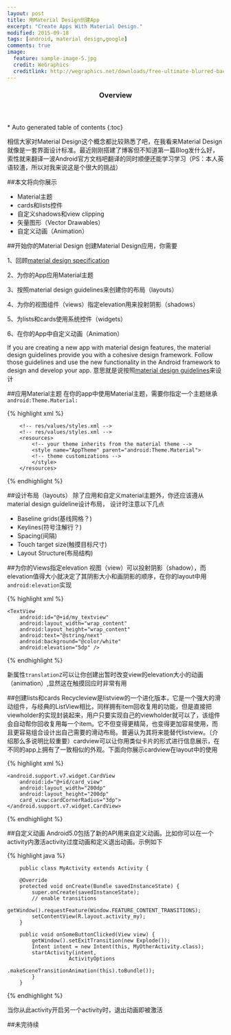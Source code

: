 ```yaml
---
layout: post
title: 用Material Design创建App
excerpt: "Create Apps With Material Design."
modified: 2015-09-18
tags: [android, material design,google]
comments: true
image:
  feature: sample-image-5.jpg
  credit: WeGraphics
  creditlink: http://wegraphics.net/downloads/free-ultimate-blurred-background-pack/
---
```


<section id="table-of-contents" class="toc">
  <header>
    <h3>Overview</h3>
  </header>
<div id="drawer" markdown="1">
*  Auto generated table of contents
{:toc}
</div>
</section><!-- /#table-of-contents -->



相信大家对Material Design这个概念都比较熟悉了吧，在我看来Material Design就像是一套界面设计标准。最近刚刚搭建了博客但不知道第一篇Blog发什么好，索性就来翻译一波Android官方文档吧翻译的同时顺便还能学习学习（PS：本人英语较渣，所以对我来说这是个很大的挑战）

##本文将向你展示
- Material主题
- cards和lists控件
- 自定义shadows和view clipping
- 矢量图形（Vector Drawables）
- 自定义动画（Animation）

##开始你的Material Design
创建Material Design应用，你需要

1、回顾[material design specification](http://www.google.com/design/spec)

2、为你的App应用Material主题

3、按照material design guidelines来创建你的布局（layouts）

4、为你的视图组件（views）指定elevation用来投射阴影（shadows）

5、为lists和cards使用系统控件（widgets）

6、在你的App中自定义动画（Animation）

If you are creating a new app with material design features, the material design guidelines provide you with a cohesive design framework. Follow those guidelines and use the new functionality in the Android framework to design and develop your app.
意思就是说按照[material design guidelines](http://www.google.com/design/spec)来设计

##应用Material主题
在你的app中使用Material主题，需要你指定一个主题继承`android:Theme.Material:`

{% highlight xml %}

		<!-- res/values/styles.xml -->
 		<!-- res/values/styles.xml -->
		<resources>
  			<!-- your theme inherits from the material theme -->
  			<style name="AppTheme" parent="android:Theme.Material">
    		<!-- theme customizations -->
  			</style>
	    </resources>
{% endhighlight %}

##设计布局（layouts）
除了应用和自定义material主题外，你还应该遵从material design guideline设计布局，
设计时注意以下几点

- Baseline grids(基线网格？)
- Keylines(符号注解行？)
- Spacing(间隔)
- Touch target size(触摸目标尺寸)
- Layout Structure(布局结构)

##为你的Views指定elevation
视图（view）可以投射阴影（shadow），而elevation值得大小就决定了其阴影大小和画阴影的顺序，在你的layout中用`android:elevation`实现

{% highlight xml %}

	<TextView
    	android:id="@+id/my_textview"
    	android:layout_width="wrap_content"
    	android:layout_height="wrap_content"
   	 	android:text="@string/next"
    	android:background="@color/white"
    	android:elevation="5dp" />
{% endhighlight  %}

新属性`translationZ`可以让你创建出暂时改变view的elevation大小的动画（animation）,显然这在触摸回应时非常有用

##创建lists和cards
Recycleview是listview的一个进化版本，它是一个强大的滑动组件，与经典的ListView相比，同样拥有item回收复用的功能，但是直接把viewholder的实现封装起来，用户只要实现自己的viewholder就可以了，该组件会自动帮你回收复用每一个item。它不但变得更精简，也变得更加容易使用，而且更容易组合设计出自己需要的滑动布局。普遍认为其将来能替代listview。（介绍那么多说明比较重要）cardview可以让你用类似卡片的形式进行信息展示，在不同的app上拥有了一致相似的外观。下面向你展示cardview在layout中的使用

{% highlight xml %}

	<android.support.v7.widget.CardView
    	android:id="@+id/card_view"
    	android:layout_width="200dp"
    	android:layout_height="200dp"
    	card_view:cardCornerRadius="3dp">
	</android.support.v7.widget.CardView>
{% endhighlight %}

##自定义动画
Android5.0包括了新的API用来自定义动画。比如你可以在一个activity内激活activity过度动画和定义退出动画。示例如下

{% highlight java %}

		public class MyActivity extends Activity {

   		@Override
    	protected void onCreate(Bundle savedInstanceState) {
        	super.onCreate(savedInstanceState);
        	// enable transitions
        	getWindow().requestFeature(Window.FEATURE_CONTENT_TRANSITIONS);
        	setContentView(R.layout.activity_my);
    	}

    	public void onSomeButtonClicked(View view) {
        	getWindow().setExitTransition(new Explode());
        	Intent intent = new Intent(this, MyOtherActivity.class);
        	startActivity(intent,
                      	ActivityOptions
                          	.makeSceneTransitionAnimation(this).toBundle());
    		}
		}
{% endhighlight %}

当你从此activity开启另一个activity时，退出动画即被激活

##未完待续







